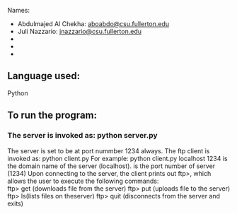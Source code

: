 Names: 
- Abdulmajed Al Chekha: aboabdo@csu.fullerton.edu
- Juli Nazzario: jnazzario@csu.fullerton.edu
-
-
-
## Language used: 
Python

## To run the program:
### The server is invoked as: python server.py
  The server is set to be at port nummber 1234 always.
  The ftp client is invoked as: python client.py <server machine> <server port>
    For example: python client.py localhost 1234
    <server machine> is the domain name of the server (localhost). 
    <server port> is the port number of server (1234)
    Upon connecting to the server, the client prints out ftp>, which allows the user to execute the following commands:  
      ftp> get <filename> (downloads file <file name> from the server)
      ftp> put <filename> (uploads file <file name> to the server)
      ftp> ls(lists files on theserver)
      ftp> quit (disconnects from the server and exits)
